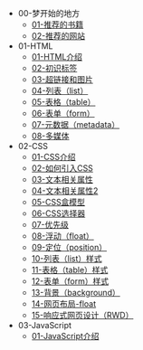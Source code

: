 <!-- docs/_sidebar.md -->
<!-- 侧边栏目录 -->

* 00-梦开始的地方
  * [01-推荐的书籍](00-梦开始的地方/01-推荐的书籍)
  * [02-推荐的网站](00-梦开始的地方/02-推荐的网站)
* 01-HTML
  * [01-HTML介绍](01-HTML/01-HTML介绍.md)
  * [02-初识标签](01-HTML/02-初识标签.md)
  * [03-超链接和图片](01-HTML/03-超链接和图片.md)
  * [04-列表（list）](01-HTML/04-列表（list）.md)
  * [05-表格（table）](01-HTML/05-表格（table）.md)
  * [06-表单（form）](01-HTML/06-表单（form）.md)
  * [07-元数据（metadata）](01-HTML/07-元数据（metadata）.md)
  * [08-多媒体](01-HTML/08-多媒体.md)
* 02-CSS
  * [01-CSS介绍](02-CSS/01-CSS介绍.md)
  * [02-如何引入CSS](02-CSS/02-如何引入CSS.md)
  * [03-文本相关属性](02-CSS/03-文本相关属性.md)
  * [04-文本相关属性2](02-CSS/04-文本相关属性2.md)
  * [05-CSS盒模型](02-CSS/05-CSS盒模型.md)
  * [06-CSS选择器](02-CSS/06-CSS选择器.md)
  * [07-优先级](02-CSS/07-优先级.md)
  * [08-浮动（float）](02-CSS/08-浮动（float）.md)
  * [09-定位（position）](02-CSS/09-定位（position）.md)
  * [10-列表（list）样式](02-CSS/10-列表（list）样式.md)
  * [11-表格（table）样式](02-CSS/11-表格（table）样式.md)
  * [12-表单（form）样式](02-CSS/12-表单（form）样式.md)
  * [13-背景（background）](02-CSS/13-背景（background）.md)
  * [14-网页布局-float](02-CSS/14-网页布局-float.md)
  * [15-响应式网页设计（RWD）](02-CSS/15-响应式网页设计（RWD）.md)
* 03-JavaScript
  * [01-JavaScript介绍](03-JavaScript/01-JavaScript介绍.md)
